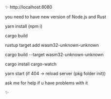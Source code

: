 ✨
http://localhost:8080

you need to have new version of Node.js and Rust 

yarn install (npm i) 

cargo build 

rustup target add wasm32-unknown-unknown

cargo build --target wasm32-unknown-unknown

cargo install cargo-watch

yarn start (if 404 -> reload server (pkg folder init))

ask me for help if u have problems with it

✨
